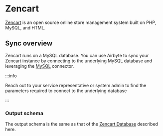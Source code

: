 # Zencart

[Zencart](https://www.zen-cart.com) is an open source online store management system built on PHP, MySQL, and HTML.

## Sync overview

Zencart runs on a MySQL database. You can use Airbyte to sync your Zencart instance by connecting to the underlying MySQL database and leveraging the [MySQL](mysql.md) connector.

:::info

Reach out to your service representative or system admin to find the parameters required to connect to the underlying database

:::

### Output schema

The output schema is the same as that of the [Zencart Database](https://docs.zen-cart.com/dev/schema/) described here.
